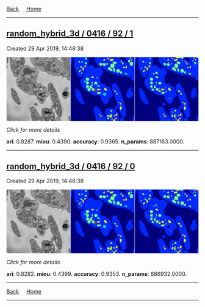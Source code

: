
[Back](..)&nbsp;&nbsp;&nbsp;&nbsp;&nbsp;[Home](https://leapmanlab.github.io/snapshots)

---

<div class="summary"><a href="1"><h2>random_hybrid_3d / 0416 / 92 / 1</h2></a><p>Created 29 Apr 2019, 14:48:38
</p><a href="1"><img src="1/media/summary.png" align="center"></a><p>
<i>Click for more details</i>
</p></div>

**ari**: 0.8287. **miou**: 0.4390. **accuracy**: 0.9365. **n_params**: 887163.0000. 

---

<div class="summary"><a href="0"><h2>random_hybrid_3d / 0416 / 92 / 0</h2></a><p>Created 29 Apr 2019, 14:48:38
</p><a href="0"><img src="0/media/summary.png" align="center"></a><p>
<i>Click for more details</i>
</p></div>

**ari**: 0.8282. **miou**: 0.4399. **accuracy**: 0.9353. **n_params**: 886932.0000. 

---

[Back](..)&nbsp;&nbsp;&nbsp;&nbsp;&nbsp;[Home](https://leapmanlab.github.io/snapshots)

---